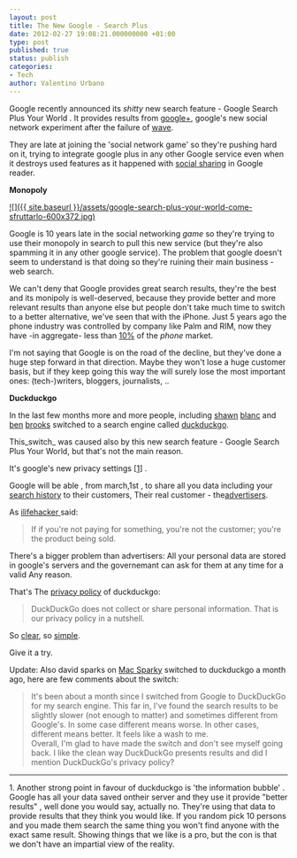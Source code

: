 ```yaml
---
layout: post
title: The New Google - Search Plus
date: 2012-02-27 19:08:21.000000000 +01:00
type: post
published: true
status: publish
categories:
- Tech
author: Valentino Urbano 
---
```


Google recently announced its _shitty_ new search feature - Google Search Plus Your World . It provides results from [google+][0], google's new social network experiment after the failure of [wave][1].

They are late at joining the 'social network game' so they're pushing hard on it, trying to integrate google plus in any other Google service even when it destroys used features as it happened with [social sharing][2] in Google reader.

**Monopoly**

[![]({{ site.baseurl }}/assets/google-search-plus-your-world-come-sfruttarlo-600x372.jpg)][3]

Google is 10 years late in the social networking _game_ so they're trying to use their monopoly in search to pull this new service (but they're also spamming it in any other google service). The problem that google doesn't seem to understand is that doing so they're ruining their main business - web search.

We can't deny that Google provides great search results, they're the best and its monipoly is well-deserved, because they provide better and more relevant results than anyone else but people don't take much time to switch to a better alternative, we've seen that with the iPhone. Just 5 years ago the phone industry was controlled by company like Palm and RIM, now they have -in aggregate- less than [10%][4] of the _phone_ market.

I'm not saying that Google is on the road of the decline, but they've done a huge step forward in that direction. Maybe they won't lose a huge customer basis, but if they keep going this way the will surely lose the most important ones: (tech-)writers, bloggers, journalists, ..

**Duckduckgo**

In the last few months more and more people, including [shawn][5] [blanc][6] and [ben][7] [brooks][8] switched to a search engine called [duckduckgo][9].

This_switch_ was caused also by this new search feature - Google Search Plus Your World, but that's not the main reason.

It's google's new privacy settings \[[1][10]\] .

Google will be able , from march,1st , to share all you data including your [search history][11] to their customers, Their real customer - the[advertisers][12].

As [ilifehacker ][13]said:

> If if you're not paying for something, you're not the customer; you're the product being sold.

There's a bigger problem than advertisers: All your personal data are stored in google's servers and the governemant can ask for them at any time for a valid Any reason.

That's The [privacy policy][14] of duckduckgo:

> DuckDuckGo does not collect or share personal information. That is our privacy policy in a nutshell.

So [clear][15], so [simple][16].

Give it a try.

Update: Also david sparks on [Mac Sparky][17] switched to duckduckgo a month ago, here are few comments about the switch:

> It's been about a month since I switched from Google to DuckDuckGo for my search engine. This far in, I've found the search results to be slightly slower (not enough to matter) and sometimes different from Google's. In some case different means worse. In other cases, different means better. It feels like a wash to me.  
> Overall, I'm glad to have made the switch and don't see myself going back. I like the clean way DuckDuckGo presents results and did I mention DuckDuckGo's privacy policy?
> 

---

1\. Another strong point in favour of duckduckgo is 'the information bubble' . Google has all your data saved ontheir server and they use it provide "better results" , well done you would say, actually no. They're using that data to provide results that they think you would like. If you random pick 10 persons and you made them search the same thing you won't find anyone with the exact same result. Showing things that we like is a pro, but the con is that we don't have an impartial view of the reality.


[0]: https://plus.google.com/
[1]: https://wave.google.com/wave/
[2]: http://www.slashgear.com/google-reader-social-sharing-features-moved-to-google-01192233/
[3]: http://www.myshar.org/the-new-google/
[4]: http://gs.statcounter.com/#mobile_vendor-ww-monthly-201101-201201
[5]: http://shawnblanc.net/2012/02/duckduckgo-daily/
[6]: http://shawnblanc.net/2012/01/dryburgh-duckduckgo/
[7]: http://brooksreview.net/2012/01/duckduckwin/
[8]: http://brooksreview.net/2012/02/duckduckgo-reeder/
[9]: http://duckduckgo.com
[10]: #1
[11]: https://www.google.com/history/
[12]: http://www.google.com/adwords
[13]: http://lifehacker.com/5697167/if-youre-not-paying-for-it-youre-the-product
[14]: http://duckduckgo.com/privacy.html
[15]: http://dontbubble.us/
[16]: http://donttrack.us/
[17]: http://www.macsparky.com/blog/2012/2/28/more-on-duckduckgo.html